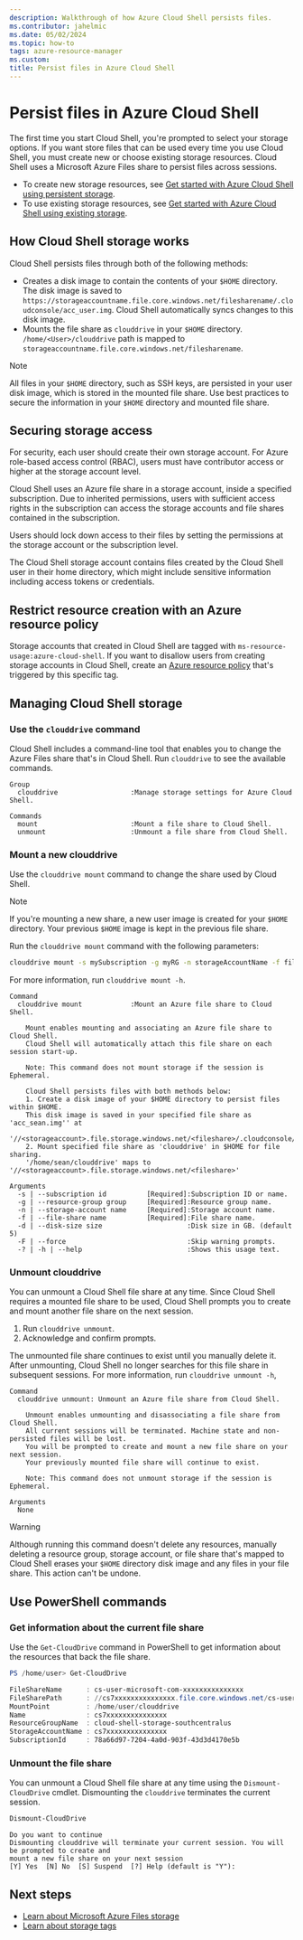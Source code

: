 ```yaml
---
description: Walkthrough of how Azure Cloud Shell persists files.
ms.contributor: jahelmic
ms.date: 05/02/2024
ms.topic: how-to
tags: azure-resource-manager
ms.custom:
title: Persist files in Azure Cloud Shell
---
```

# Persist files in Azure Cloud Shell

The first time you start Cloud Shell, you're prompted to select your storage options. If you want
store files that can be used every time you use Cloud Shell, you must create new or choose existing
storage resources. Cloud Shell uses a Microsoft Azure Files share to persist files across sessions.

- To create new storage resources, see
  [Get started with Azure Cloud Shell using persistent storage][05].
- To use existing storage resources, see
  [Get started with Azure Cloud Shell using existing storage][04].

## How Cloud Shell storage works

Cloud Shell persists files through both of the following methods:

- Creates a disk image to contain the contents of your `$HOME` directory. The disk image is saved to
  `https://storageaccountname.file.core.windows.net/filesharename/.cloudconsole/acc_user.img`.
  Cloud Shell automatically syncs changes to this disk image.
- Mounts the file share as `clouddrive` in your `$HOME` directory. `/home/<User>/clouddrive` path is
  mapped to `storageaccountname.file.core.windows.net/filesharename`.

> [!NOTE]
> All files in your `$HOME` directory, such as SSH keys, are persisted in your user disk image,
> which is stored in the mounted file share. Use best practices to secure the information in your
> `$HOME` directory and mounted file share.

## Securing storage access

For security, each user should create their own storage account. For Azure role-based access control
(RBAC), users must have contributor access or higher at the storage account level.

Cloud Shell uses an Azure file share in a storage account, inside a specified subscription. Due to
inherited permissions, users with sufficient access rights in the subscription can access the
storage accounts and file shares contained in the subscription.

Users should lock down access to their files by setting the permissions at the storage account or
the subscription level.

The Cloud Shell storage account contains files created by the Cloud Shell user in their home
directory, which might include sensitive information including access tokens or credentials.

## Restrict resource creation with an Azure resource policy

Storage accounts that created in Cloud Shell are tagged with `ms-resource-usage:azure-cloud-shell`.
If you want to disallow users from creating storage accounts in Cloud Shell, create an
[Azure resource policy][02] that's triggered by this specific tag.

## Managing Cloud Shell storage

### Use the `clouddrive` command

Cloud Shell includes a command-line tool that enables you to change the Azure Files share that's in
Cloud Shell. Run `clouddrive` to see the available commands.

```Output
Group
  clouddrive                  :Manage storage settings for Azure Cloud Shell.

Commands
  mount                       :Mount a file share to Cloud Shell.
  unmount                     :Unmount a file share from Cloud Shell.
```

### Mount a new clouddrive

Use the `clouddrive mount` command to change the share used by Cloud Shell.

> [!NOTE]
> If you're mounting a new share, a new user image is created for your `$HOME` directory. Your
> previous `$HOME` image is kept in the previous file share.

Run the `clouddrive mount` command with the following parameters:

```bash
clouddrive mount -s mySubscription -g myRG -n storageAccountName -f fileShareName
```

For more information, run `clouddrive mount -h`.

```Output
Command
  clouddrive mount            :Mount an Azure file share to Cloud Shell.

    Mount enables mounting and associating an Azure file share to Cloud Shell.
    Cloud Shell will automatically attach this file share on each session start-up.

    Note: This command does not mount storage if the session is Ephemeral.

    Cloud Shell persists files with both methods below:
    1. Create a disk image of your $HOME directory to persist files within $HOME.
    This disk image is saved in your specified file share as 'acc_sean.img'' at
    '//<storageaccount>.file.storage.windows.net/<fileshare>/.cloudconsole/acc_sean.img'
    2. Mount specified file share as 'clouddrive' in $HOME for file sharing.
    '/home/sean/clouddrive' maps to '//<storageaccount>.file.storage.windows.net/<fileshare>'

Arguments
  -s | --subscription id          [Required]:Subscription ID or name.
  -g | --resource-group group     [Required]:Resource group name.
  -n | --storage-account name     [Required]:Storage account name.
  -f | --file-share name          [Required]:File share name.
  -d | --disk-size size                     :Disk size in GB. (default 5)
  -F | --force                              :Skip warning prompts.
  -? | -h | --help                          :Shows this usage text.
```

### Unmount clouddrive

You can unmount a Cloud Shell file share at any time. Since Cloud Shell requires a mounted file
share to be used, Cloud Shell prompts you to create and mount another file share on the next
session.

1. Run `clouddrive unmount`.
1. Acknowledge and confirm prompts.

The unmounted file share continues to exist until you manually delete it. After unmounting, Cloud
Shell no longer searches for this file share in subsequent sessions. For more information, run
`clouddrive unmount -h`,

```Output
Command
  clouddrive unmount: Unmount an Azure file share from Cloud Shell.

    Unmount enables unmounting and disassociating a file share from Cloud Shell.
    All current sessions will be terminated. Machine state and non-persisted files will be lost.
    You will be prompted to create and mount a new file share on your next session.
    Your previously mounted file share will continue to exist.

    Note: This command does not unmount storage if the session is Ephemeral.

Arguments
  None
```

> [!WARNING]
> Although running this command doesn't delete any resources, manually deleting a resource group,
> storage account, or file share that's mapped to Cloud Shell erases your `$HOME` directory disk
> image and any files in your file share. This action can't be undone.

## Use PowerShell commands

### Get information about the current file share

Use the `Get-CloudDrive` command in PowerShell to get information about the resources that back the
file share.

```powershell
PS /home/user> Get-CloudDrive

FileShareName      : cs-user-microsoft-com-xxxxxxxxxxxxxxx
FileSharePath      : //cs7xxxxxxxxxxxxxxx.file.core.windows.net/cs-user-microsoft-com-xxxxxxxxxxxxxxx
MountPoint         : /home/user/clouddrive
Name               : cs7xxxxxxxxxxxxxxx
ResourceGroupName  : cloud-shell-storage-southcentralus
StorageAccountName : cs7xxxxxxxxxxxxxxx
SubscriptionId     : 78a66d97-7204-4a0d-903f-43d3d4170e5b
```

### Unmount the file share

You can unmount a Cloud Shell file share at any time using the `Dismount-CloudDrive` cmdlet.
Dismounting the `clouddrive` terminates the current session.

```powershell
Dismount-CloudDrive
```

```Output
Do you want to continue
Dismounting clouddrive will terminate your current session. You will be prompted to create and
mount a new file share on your next session
[Y] Yes  [N] No  [S] Suspend  [?] Help (default is "Y"):
```

## Next steps

- [Learn about Microsoft Azure Files storage][03]
- [Learn about storage tags][01]

<!-- link references -->
[01]: ../azure-resource-manager/management/tag-resources.md
[02]: ../governance/policy/samples/index.md
[03]: ../storage/files/storage-files-introduction.md
[04]: get-started/existing-storage.md
[05]: get-started/new-storage.md
